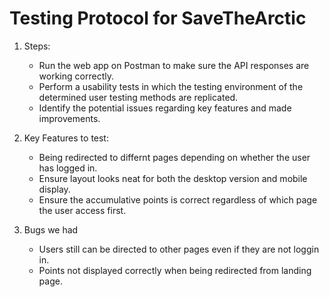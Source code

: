 # Testing Protocol for SaveTheArctic

1. Steps:
    * Run the web app on Postman to make sure the API responses are working correctly.
    * Perform a usability tests in which the testing environment of the determined user testing methods are replicated.
    * Identify the potential issues regarding key features and made improvements.

2. Key Features to test: 
    *  Being redirected to differnt pages depending on whether the user has logged in.
    *  Ensure layout looks neat for both the desktop version and mobile display.
    *  Ensure the accumulative points is correct regardless of which page the user access first.

3. Bugs we had
    * Users still can be directed to other pages even if they are not loggin in.
    * Points not displayed correctly when being redirected from landing page.
